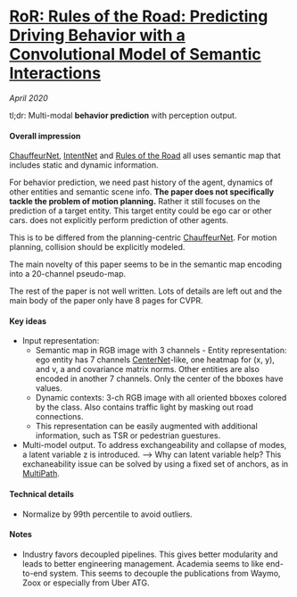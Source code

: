 # [RoR: Rules of the Road: Predicting Driving Behavior with a Convolutional Model of Semantic Interactions](https://arxiv.org/abs/1906.08945)

_April 2020_

tl;dr: Multi-modal **behavior prediction** with perception output.

#### Overall impression
[ChauffeurNet](chauffeurnet.md), [IntentNet](intentnet.md) and [Rules of the Road](ror.md) all uses semantic map that includes static and dynamic information. 

For behavior prediction, we need past history of the agent, dynamics of other entities and semantic scene info. **The paper does not specifically tackle the problem of motion planning.** Rather it still focuses on the prediction of a target entity. This target entity could be ego car or other cars. does not explicitly perform prediction of other agents. 

This is to be differed from the planning-centric [ChauffeurNet](chauffeurnet.md). For motion planning, collision should be explicitly modeled. 

The main novelty of this paper seems to be in the semantic map encoding into a 20-channel pseudo-map. 

The rest of the paper is not well written. Lots of details are left out and the main body of the paper only have 8 pages for CVPR. 

#### Key ideas
- Input representation:
	- Semantic map in RGB image with 3 channels	- Entity representation: ego entity has 7 channels [CenterNet](centernet.md)-like, one heatmap for (x, y), and v, a and covariance matrix norms. Other entities are also encoded in another 7 channels. Only the center of the bboxes have values. 
	- Dynamic contexts: 3-ch RGB image with all oriented bboxes colored by the class. Also contains traffic light by masking out road connections. 
	- This representation can be easily augmented with additional information, such as TSR or pedestrian guestures. 
- Multi-model output. To address exchangeability and collapse of modes, a latent variable z is introduced. --> Why can latent variable help? This exchaneability issue can be solved by using a fixed set of anchors, as in [MultiPath](multipath.md).

#### Technical details
- Normalize by 99th percentile to avoid outliers. 

#### Notes
- Industry favors decoupled pipelines. This gives better modularity and leads to better engineering management. Academia seems to like end-to-end system. This seems to decouple the publications from Waymo, Zoox or especially from Uber ATG.
